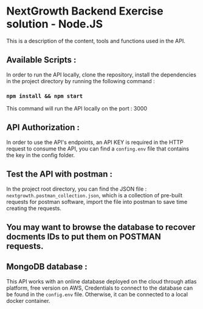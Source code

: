 # NextGrowth Backend Exercise solution - Node.JS

This is a description of the content, tools and functions used in the API.

## Available Scripts :

In order to run the API locally, clone the repository, install the dependencies in the project directory by running the following command :

### `npm install && npm start`

This command will run the API locally on the port : 3000

## API Authorization :

In order to use the API's endpoints, an API KEY is required in the HTTP request to consume the API, you can find a `confing.env` file that contains the key in the config folder.

## Test the API with postman :

In the project root directory, you can find the JSON file : `nextgrowth.postman_collection.json`, which is a collection of pre-built requests for postman software, import the file into postman to save time creating the requests.

## You may want to browse the database to recover docments IDs to put them on POSTMAN requests.

## MongoDB database :

This API works with an online database deployed on the cloud through atlas platform, free version on AWS, Credentials to connect to the database can be found in the `config.env` file. Otherwise, it can be connected to a local docker container.

